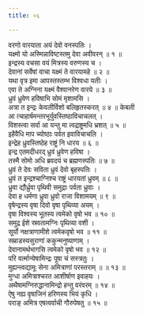 ```yaml
---
title: ०६

---
```

वरणो वारयाता अयं देवो वनस्पतिः ।  
यक्ष्मो यो अस्मिन्नाविष्टस्तमु देवा अवीवरन् ॥ १ ॥  
इन्द्रस्य वचसा वयं मित्रस्य वरुणस्य च ।  
देवानां सर्वेषां वाचा यक्ष्मं ते वारयामहे ॥ २ ॥  
यथा वृत्र इमा आपस्तस्तम्भ विश्वधा यतीः ।  
एवा ते अग्निना यक्ष्मं वैश्वानरेण वारये ॥ ३ ॥  
ध्रुवं ध्रुवेण हविषाभि सोमं मृशामसि ।  
अत्रा त इन्द्रः केवलीर्विशो बलिहृतस्करत् ॥ ४ ॥ केबली  
आ त्चाहार्षमन्तरभूर्युवस्तिष्ठाविचाचलत् ।  
विशस्त्वा सर्वा आ यन्तु मा त्वद्राष्ट्रमधि भ्रशत् ॥ ५ ॥  
इहैवैधि माप च्योष्ठाः पर्वत इवाविचाचलि ।  
इन्द्रेह ध्रुवस्तिष्ठेह राष्ट्रं नि धारय ॥ ६ ॥  
इन्द्र एतमदीधरद् ध्रुवं ध्रुवेण हविषा ।  
तस्मै सोमो अधि ब्रवदयं च ब्रह्मणस्पतिः ॥ ७ ॥  
ध्रुवं ते देवः सविता ध्रुवं देवो बृहस्पतिः ।  
ध्रुवं त इन्द्रश्चाग्निश्च राष्ट्रं धारयतां ध्रुवम् ॥ ८ ॥  
ध्रुवा द्यौर्ध्रुवा पृथिवी समुद्राः पर्वता ध्रुवाः ।  
देवा ह धर्मणा ध्रुवा ध्रुवो राजा विशामयम् ॥ ९ ॥  
वृषेन्द्रस्य वृषा दिवो वृषा पृथिव्या अयम् ।  
वृषा विश्वस्य भूतस्य त्वमेको वृषो भव ॥ १० ॥  
समुद्र ईशे स्रवतामग्निः पृथिव्या वशी ।  
सूर्यो नक्षत्राणामीशे त्वमेकवृषो भव ॥ ११ ॥  
सम्राडस्यसुराणां ककुन्मनुष्याणाम् ।  
देवानामर्थभागसि त्वमेको वृषो भव ॥ १२ ॥  
परि वर्त्मान्येषामिन्द्रः पूषा चं सस्त्रतुः ।  
मुह्यन्त्वद्यामूः सेना अमित्राणां परस्तराम् ॥ ॥ १३ ॥  
मुग्धा अमित्राश्चरत आशीर्षाण इवाहयः ।  
अथैषामग्निरुद्धानामिन्द्रो हन्तु वरंवरम् ॥ १४ ॥  
ऐषु नह्य वृषाजिनं हरिणस्य भियं कृधि ।  
पराङ् अमित्र एषत्वर्वाची गौरुपेषतु ॥ १५ ॥  